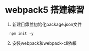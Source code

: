 # webpack5 搭建練習

1. 新建目錄並初始化package.json文件  

``` 
  npm init -y 
```

2. 安裝webpack和webpack-cli依賴
``` 
  
```